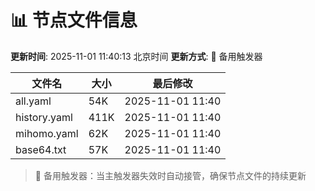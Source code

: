 # 📊 节点文件信息

**更新时间**: 2025-11-01 11:40:13 北京时间
**更新方式**: 🔄 备用触发器

| 文件名 | 大小 | 最后修改 |
|--------|------|----------|
| all.yaml | 54K | 2025-11-01 11:40 |
| history.yaml | 411K | 2025-11-01 11:40 |
| mihomo.yaml | 62K | 2025-11-01 11:40 |
| base64.txt | 57K | 2025-11-01 11:40 |

> 🔄 备用触发器：当主触发器失效时自动接管，确保节点文件的持续更新
